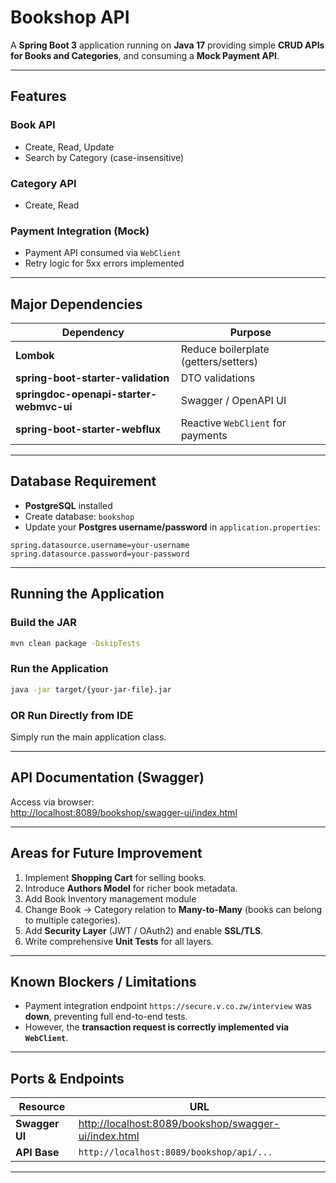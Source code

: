 
# Bookshop API

A **Spring Boot 3** application running on **Java 17** providing simple **CRUD APIs for Books and Categories**, and consuming a **Mock Payment API**.

---

## **Features**

### Book API
- Create, Read, Update
- Search by Category (case-insensitive)

### Category API
- Create, Read

### Payment Integration (Mock)
- Payment API consumed via `WebClient`
- Retry logic for 5xx errors implemented

---

## **Major Dependencies**
| Dependency                          | Purpose                          |
|------------------------------------|----------------------------------|
| **Lombok**                          | Reduce boilerplate (getters/setters)  |
| **spring-boot-starter-validation**  | DTO validations                   |
| **springdoc-openapi-starter-webmvc-ui** | Swagger / OpenAPI UI            |
| **spring-boot-starter-webflux**     | Reactive `WebClient` for payments  |

---

## **Database Requirement**
- **PostgreSQL** installed
- Create database: `bookshop`
- Update your **Postgres username/password** in `application.properties`:

```properties
spring.datasource.username=your-username
spring.datasource.password=your-password
```

---

## **Running the Application**

### Build the JAR
```bash
mvn clean package -DskipTests
```

### Run the Application
```bash
java -jar target/{your-jar-file}.jar
```

### OR Run Directly from IDE
Simply run the main application class.

---

## **API Documentation (Swagger)**
Access via browser:  
[http://localhost:8089/bookshop/swagger-ui/index.html](http://localhost:8089/bookshop/swagger-ui/index.html)

---

## **Areas for Future Improvement**
1. Implement **Shopping Cart** for selling books.
2. Introduce **Authors Model** for richer book metadata.
3. Add Book Inventory management module
4. Change Book → Category relation to **Many-to-Many** (books can belong to multiple categories).
5. Add **Security Layer** (JWT / OAuth2) and enable **SSL/TLS**.
6. Write comprehensive **Unit Tests** for all layers.

---

## **Known Blockers / Limitations**
- Payment integration endpoint `https://secure.v.co.zw/interview` was **down**, preventing full end-to-end tests.
- However, the **transaction request is correctly implemented via `WebClient`**.

---

## **Ports & Endpoints**
| Resource     | URL                                |
|--------------|------------------------------------|
| **Swagger UI** | [http://localhost:8089/bookshop/swagger-ui/index.html](http://localhost:8089/bookshop/swagger-ui/index.html) |
| **API Base**  | `http://localhost:8089/bookshop/api/...` |

---

